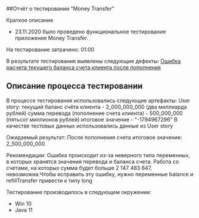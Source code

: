 ##Отчёт о тестировании "Money Transfer"

Краткое описание

* 23.11.2020 было проведено функциональное тестирование приложения Money Transfer.

На тестирование затрачено: 01:00 

В результате тестирования выявлены следующие дефекты:
[Ошибка расчета текущего баланса счета клиента после пополнения](https://github.com/NikiHollywood/Money-the-task/issues/1 "issui")

## Описание процесса тестировании

 В процессе тестирования использовались следующие артефакты:
 User story:
 текущий баланс счёта клиента - 2_000_000_000 (два миллиарда рублей)
 сумма перевода (пополнение счета клиента) - 500_000_000 (пятьсот миллионов рублей)
 итоговое значение - "-1794967296"
 В качестве тестовых данных использовались данные из User story
   
Ожидаемый результат: 
После пополнения счета итоговое значение: 2_500_000_000 

Рекомендации:
Ошибка происходит из-за неверного типа переменных, в которых хранятся значения перевода и баланса счета. 
Работа со счетами, на которых сумма будет больше 2 147 483 647, невозможна.Чтобы исправить эту ошибку, нужно 
переменные balance и refillTransfer привести к типу long

Тестирование производилось в следующем окружении:
* Win 10
* Java 11
